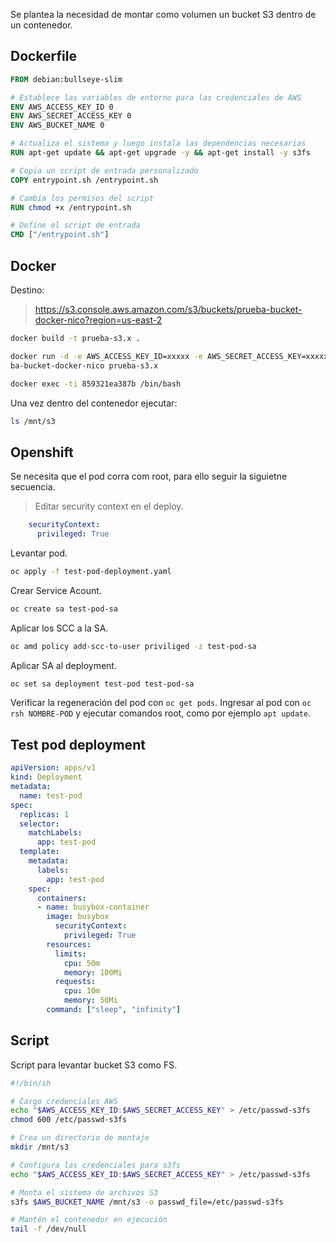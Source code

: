 Se plantea la necesidad de montar como volumen un bucket S3 dentro de un contenedor.

## Dockerfile
```Dockerfile
FROM debian:bullseye-slim

# Establece las variables de entorno para las credenciales de AWS
ENV AWS_ACCESS_KEY_ID 0
ENV AWS_SECRET_ACCESS_KEY 0
ENV AWS_BUCKET_NAME 0

# Actualiza el sistema y luego instala las dependencias necesarias
RUN apt-get update && apt-get upgrade -y && apt-get install -y s3fs

# Copia un script de entrada personalizado
COPY entrypoint.sh /entrypoint.sh

# Cambia los permisos del script
RUN chmod +x /entrypoint.sh

# Define el script de entrada
CMD ["/entrypoint.sh"]
```

## Docker

Destino:
> https://s3.console.aws.amazon.com/s3/buckets/prueba-bucket-docker-nico?region=us-east-2

```sh
docker build -t prueba-s3.x .

docker run -d -e AWS_ACCESS_KEY_ID=xxxxx -e AWS_SECRET_ACCESS_KEY=xxxxx --privileged -e AWS_BUCKET_NAME=prue
ba-bucket-docker-nico prueba-s3.x

docker exec -ti 859321ea387b /bin/bash
```
Una vez dentro del contenedor ejecutar:
```sh
ls /mnt/s3
```

## Openshift

Se necesita que el pod corra com root, para ello seguir la siguietne secuencia.

> Editar security context en el deploy.
```yaml
    securityContext:
      privileged: True
```

Levantar pod.
```sh
oc apply -f test-pod-deployment.yaml
```
Crear Service Acount.
```sh
oc create sa test-pod-sa
```
Aplicar los SCC a la SA.
```sh
oc amd policy add-scc-to-user priviliged -z test-pod-sa
```
Aplicar SA al deployment.
```sh
oc set sa deployment test-pod test-pod-sa
```
Verificar la regeneración del pod con `oc get pods`.
Ingresar al pod con `oc rsh NOMBRE-POD` y ejecutar comandos root, como por ejemplo `apt update`.

## Test pod deployment

```yaml
apiVersion: apps/v1
kind: Deployment
metadata:
  name: test-pod
spec:
  replicas: 1
  selector:
    matchLabels:
      app: test-pod
  template:
    metadata:
      labels:
        app: test-pod
    spec:
      containers:
      - name: busybox-container
        image: busybox
          securityContext:
            privileged: True
        resources:
          limits:
            cpu: 50m
            memory: 100Mi
          requests:
            cpu: 10m
            memory: 50Mi
        command: ["sleep", "infinity"]
```

## Script
Script para levantar bucket S3 como FS.
```sh
#!/bin/sh

# Cargo credenciales AWS
echo "$AWS_ACCESS_KEY_ID:$AWS_SECRET_ACCESS_KEY" > /etc/passwd-s3fs
chmod 600 /etc/passwd-s3fs

# Crea un directorio de montaje
mkdir /mnt/s3

# Configura las credenciales para s3fs
echo "$AWS_ACCESS_KEY_ID:$AWS_SECRET_ACCESS_KEY" > /etc/passwd-s3fs

# Monta el sistema de archivos S3
s3fs $AWS_BUCKET_NAME /mnt/s3 -o passwd_file=/etc/passwd-s3fs

# Mantén el contenedor en ejecución
tail -f /dev/null
